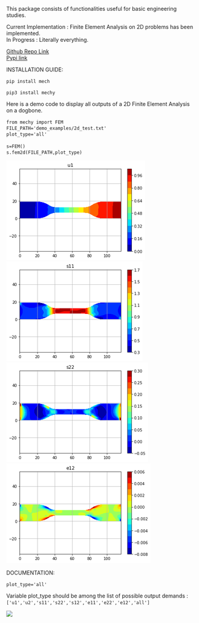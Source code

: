 This package consists of functionalities useful for basic engineering studies.

Current Implementation : Finite Element Analysis on 2D problems has been implemented.\
In Progress : Literally everything.

[Github Repo Link](https://github.com/sayanbiswas023/mechy)\
[Pypi link](https://pypi.org/project/mechy/)

INSTALLATION GUIDE:

```
pip install mech
```
```
pip3 install mechy
```

Here is a demo code to display all outputs of a 2D Finite Element Analysis on a dogbone.

```
from mechy import FEM
FILE_PATH='demo_examples/2d_test.txt'
plot_type='all'

s=FEM()
s.fem2d(FILE_PATH,plot_type)
```

![Displacement_X](https://raw.githubusercontent.com/sayanbiswas023/mechy/master/mechy/images/u1.png)
![stress_11](https://raw.githubusercontent.com/sayanbiswas023/mechy/master/mechy/images/s11.png)
![stress_22](https://raw.githubusercontent.com/sayanbiswas023/mechy/master/mechy/images/s22.png)
![strain_12](https://raw.githubusercontent.com/sayanbiswas023/mechy/master/mechy/images/e12.png)

DOCUMENTATION:
```
plot_type='all'
```
Variable plot_type should be among the list of possible output demands :
``` ['u1','u2','s11','s22','s12','e11','e22','e12','all'] ```

![](https://media.tenor.com/rJ4wiVqdmcAAAAAC/sponge-bob-hammer.gif)
